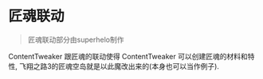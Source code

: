 # 匠魂联动

> 匠魂联动部分由superhelo制作

ContentTweaker 跟匠魂的联动使得 ContentTweaker 可以创建匠魂的材料和特性, 飞翔之路3的匠魂空岛就是以此魔改出来的(本身也可以当作例子).
